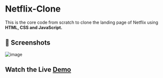 # Netflix-Clone
This is the core code from scratch to clone the landing page of Netflix using **HTML, CSS and JavaScript.**
## 📸 Screenshots
![image](https://drive.google.com/file/d/1oHu9ZohR342bXOe0nQcWvPm0jS1EySQH/view?usp=drive_link)
## Watch the Live [Demo](https://vidhi-kiet.github.io/Netflix-Clone/)
